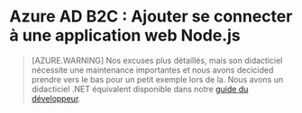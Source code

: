 <properties
    pageTitle="Ajouter de se connecter à une application web Node.js pour Azure B2C | Microsoft Azure"
    description="Découvrez comment créer une application web Node.js qui se connecte aux utilisateurs à l’aide d’un client B2C."
    services="active-directory-b2c"
    documentationCenter=""
    authors="brandwe"
    manager="msmbaldwin"
    editor=""/>

<tags
    ms.service="active-directory-b2c"
    ms.workload="identity"
  ms.tgt_pltfrm="na"
    ms.devlang="javascript"
    ms.topic="hero-article"
    ms.date="07/22/2016"
    ms.author="brandwe"/>


# <a name="azure-ad-b2c-add-sign-in-to-a-nodejs-web-app"></a>Azure AD B2C : Ajouter se connecter à une application web Node.js

> [AZURE.WARNING] Nos excuses plus détaillés, mais son didacticiel nécessite une maintenance importantes et nous avons decicided prendre vers le bas pour un petit exemple lors de la.  Nous avons un didacticiel .NET équivalent disponible dans notre [guide du développeur](active-directory-b2c-overview.md).